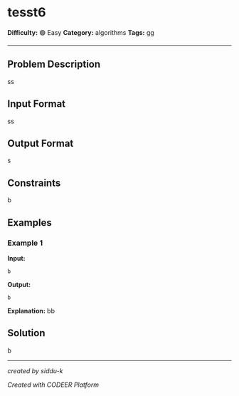 # tesst6

**Difficulty:** 🟢 Easy
**Category:** algorithms
**Tags:** gg

---

## Problem Description

ss

## Input Format

ss

## Output Format

s

## Constraints

b

## Examples

### Example 1

**Input:**
```
b
```

**Output:**
```
b
```

**Explanation:** bb

## Solution

b

---

*created by siddu-k*

*Created with CODEER Platform*

